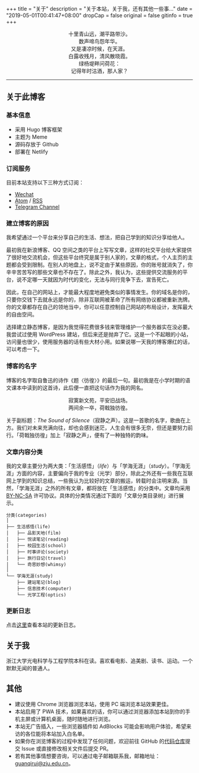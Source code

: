 +++
title = "关于"
description = "关于本站，关于我，还有其他一些事..."
date = "2019-05-01T00:41:47+08:00"
dropCap = false
original = false
gitinfo = true
+++

<p style="text-align:center">十里青山远，潮平路带沙。<br>
数声啼鸟怨年华。<br>
又是凄凉时候，在天涯。<br>
白露收残月，清风散晓霞。<br>
绿杨堤畔问荷花：<br>
记得年时沽酒，那人家？</p>

---

## 关于此博客

### 基本信息

+ 采用 Hugo 博客框架
+ 主题为 Meme
+ 源码存放于 Github
+ 部署在 Netlify

### 订阅服务

目前本站支持以下三种方式订阅：

+ [Wechat](https://www.guanqr.com/images/wechat-official-accounts.svg)
+ [Atom](https://blog.guanqr.com/atom.xml) / [RSS](https://blog.guanqr.com/rss.xml)
+ [Telegram Channel](https://t.me/guanqr)

### 建立博客的原因

我希望通过一个平台来分享自己的生活、想法，把自己学到的知识分享给他人。

最初我在新浪博客、QQ 空间之类的平台上写写文章，这样的社交平台给大家提供了很好地交流机会，但这些平台终究是属于别人家的，文章的格式，个人主页的主题都会受到限制。在别人的地盘上，说不定由于某些原因，你的账号就消失了，你辛辛苦苦写的那些文章也不存在了。除此之外，我认为，这些提供交流服务的平台，说不定哪一天就因为时代的变化，无法与同行竞争下去，宣告死亡。

因此，在自己的网站上，才能最大程度地避免类似的事情发生。你的域名是你的，只要你交钱下去就永远是你的，除非互联网被革命了所有网络协议都被重新洗牌。你的文章都存在自己的领地当中，你可以任意控制自己网站的布局设计，发挥最大的自由空间。

选择建立静态博客，是因为我觉得花费很多钱来管理维护一个服务器实在没必要。我尝试过使用 WordPress 建站，但后来还是抛弃了它。这是一个不起眼的小站，访问量也很少，使用服务器的话有些大材小用。如果说哪一天我的博客爆红的话，可以考虑一下。

### 博客的名字

博客的名字取自鲁迅的诗作《题〈彷徨〉》的最后一句。最初我是在小学时期的语文课本中读到的这首诗，此后便一直把这句话作为我的网名。

<p style="text-align:center">寂寞新文苑，平安旧战场。<br>
两间余一卒，荷戟独彷徨。</p>

关于副标题：<i>The Sound of Silence</i>（寂静之声）。这是一首歌的名字，歌曲在上方。我们对未来充满向往，却也会感到迷茫，人生会有很多无奈，但还是要努力前行。「荷戟独彷徨」加上「寂静之声」，便有了一种独特的韵味。

### 文章内容分类

我的文章主要分为两大类：「生活感悟」（<i>life</i>）与「学海无涯」（<i>study</i>）。「学海无涯」方面的内容，主要偏向于我的专业（光学）部分，除此之外还有一些我在互联网上学到的知识总结，一些我认为比较好的文章的搬运，转载时会注明来源。当然，「学海无涯」之外的所有文章，都将放在「生活感悟」的分类中。文章均采用 [<i class="fa fa-creative-commons"></i> BY-NC-SA](https://creativecommons.org/licenses/by-nc-sa/4.0/) 许可协议。具体的分类情况通过下面的「文章分类目录树」进行展示。

```
分类(categories)
│
├── 生活感悟(life)
│   ├── 品影天地(film)
│   ├── 悦读笔记(reading)
│   ├── 校园生活(school)
│   ├── 时事评论(society)
│   ├── 旅行日记(travel)
│   └── 奇思妙想(whimsy)
│ 
└── 学海无涯(study)
    ├── 建站笔记(blog) 
    ├── 信息技术(computer) 
    └── 光学工程(optics)
```

### 更新日志

点击[这里](https://www.guanqr.com/update/)查看本站的更新日志。

## 关于我

浙江大学光电科学与工程学院本科在读。喜欢看电影、追美剧、读书、运动。一个默默无闻的普通人。

## 其他

+ 建议使用 Chrome 浏览器浏览本站，使用 PC 端浏览本站效果更佳。
+ 本站启用了 PWA 技术，如果喜欢的话，你可以通过浏览器添加本站到你的手机主屏或计算机桌面，随时随地进行浏览。
+ 本站无广告插入，一些浏览器插件如 AdBlocks 可能会影响用户体验，希望来访的各位能将本站加入白名单。
+ 如果你在浏览博客的过程中发现了任何问题，欢迎前往 GitHub 的[代码仓库](https://github.com/guanqr/blog)提交 Issue 或直接修改相关文件后提交 PR。
+ 若有其他事情想要咨询，可以通过电子邮箱联系我，邮箱地址：[guanqirui@zju.edu.cn](mailto:guanqirui@zju.edu.cn)。